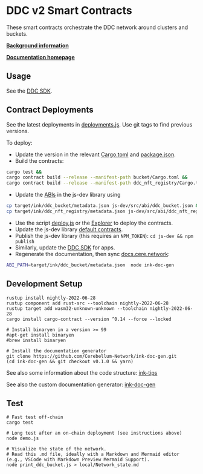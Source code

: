 # DDC v2 Smart Contracts

These smart contracts orchestrate the DDC network around clusters and buckets.

**[Background information](https://docs.cere.network/ddc/protocols/topology)**

**[Documentation homepage](https://docs.cere.network/ddc/protocols/smart-contracts)**

## Usage

See the [DDC SDK](https://github.com/Cerebellum-Network/cere-ddc-sdk-js).

## Contract Deployments

See the latest deployments in [deployments.js](js-dev/src/deployments.js). Use git tags to find previous versions.

To deploy:

- Update the version in the relevant [Cargo.toml](bucket/Cargo.toml) and [package.json](js-dev/package.json).
- Build the contracts:
```bash 
cargo test && 
cargo contract build --release --manifest-path bucket/Cargo.toml && 
cargo contract build --release --manifest-path ddc_nft_registry/Cargo.toml
```
- Update the [ABIs](js-dev/src/abi/) in the js-dev library using
```bash
cp target/ink/ddc_bucket/metadata.json js-dev/src/abi/ddc_bucket.json &&
cp target/ink/ddc_nft_registry/metadata.json js-dev/src/abi/ddc_nft_registry.json
```
- Use the script [deploy.js](deploy.js) or the [Explorer](https://explorer.cere.network/) to deploy the contracts.
- Update the js-dev library [default contracts](js-dev/src/deployments.js).
- Publish the js-dev library (this requires an `NPM_TOKEN`): `cd js-dev && npm publish`
- Similarly, update the [DDC SDK](https://github.com/Cerebellum-Network/cere-ddc-sdk-js) for apps.
- Regenerate the documentation, then sync [docs.cere.network](https://github.com/Cerebellum-Network/docs.cere.network/blob/main/ddc/protocols/smart-contract-api.md):
```bash
ABI_PATH=target/ink/ddc_bucket/metadata.json  node ink-doc-gen
```

## Development Setup

    rustup install nightly-2022-06-28
    rustup component add rust-src --toolchain nightly-2022-06-28
    rustup target add wasm32-unknown-unknown --toolchain nightly-2022-06-28
    cargo install cargo-contract --version ^0.14 --force --locked

    # Install binaryen in a version >= 99
    #apt-get install binaryen
    #brew install binaryen

    # Install the documentation generator
    git clone https://github.com/Cerebellum-Network/ink-doc-gen.git
    (cd ink-doc-gen && git checkout v0.1.0 && yarn)

See also some information about the code structure: [ink-tips](https://github.com/Cerebellum-Network/ink-tips)

See also the custom documentation generator: [ink-doc-gen](https://github.com/Cerebellum-Network/ink-doc-gen)

## Test

    # Fast test off-chain
    cargo test

    # Long test after an on-chain deployment (see instructions above)
    node demo.js

    # Visualize the state of the network.
    # Read this .md file, ideally with a Markdown and Mermaid editor (e.g., VSCode with Markdown Preview Mermaid Support).
    node print_ddc_bucket.js > local/Network_state.md
